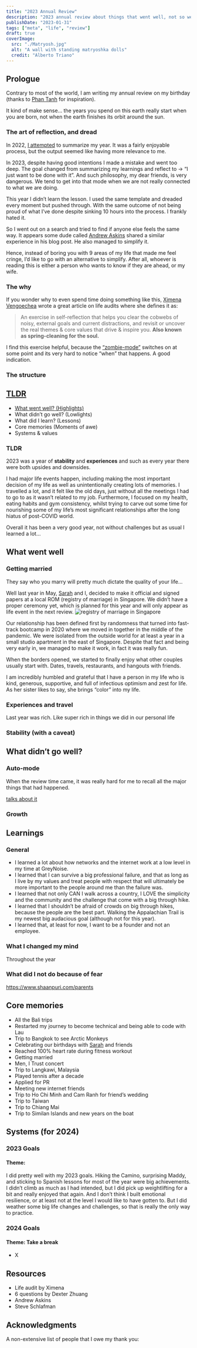 ```yaml
---
title: "2023 Annual Review"
description: "2023 annual review about things that went well, not so well, experiences and learnings throughout the year."
publishDate: "2023-01-31"
tags: ["meta", "life", "review"]
draft: true
coverImage:
  src: "./Matryosh.jpg"
  alt: "A wall with standing matryoshka dolls"
  credit: "Alberto Triano"
---
```


## Prologue

Contrary to most of the world, I am writing my annual review on my birthday (thanks to [Phan Tanh](https://www.tampham.co/) for inspiration).

It kind of make sense… the years you spend on this earth really start when you are born, not when the earth finishes its orbit around the sun.

### The art of reflection, and dread

In 2022, [I attempted](/annual-review-2021) to summarize my year. It was a fairly enjoyable process, but the output seemed like having more relevance to me.

In 2023, despite having good intentions I made a mistake and went too deep. The goal changed from summarizing my learnings and reflect to → “I just want to be done with it”. And such philosophy, my dear friends, is very dangerous. We tend to get into that mode when we are not really connected to what we are doing.

This year I didn’t learn the lesson. I used the same template and dreaded every moment but pushed through. With the same outcome of not being proud of what I’ve done despite sinking 10 hours into the process. I frankly hated it.

So I went out on a search and tried to find if anyone else feels the same way. It appears some dude called [Andrew Askins](https://www.andrewaskins.com/2023-year-in-review-plus-free-notion-template/) shared a similar experience in his blog post. He also managed to simplify it.

Hence, instead of boring you with 9 areas of my life that made me feel cringe, I’d like to go with an alternative to simplify. After all, whoever is reading this is either a person who wants to know if they are ahead, or my wife.

### The why

If you wonder why to even spend time doing something like this, [Ximena Vengoechea](https://www.ximenavengoechea.com/) wrote a great article on life audits where she defines it as:

> An exercise in self-reflection that helps you clear the cobwebs of noisy, external goals and current distractions, and revisit or uncover the real themes & core values that drive & inspire you. **Also known as spring-cleaning for the soul.**

I find this exercise helpful, because the [“zombie-mode”](/posts/avoiding-zombie-apocalypse/) switches on at some point and its very hard to notice “when” that happens. A good indication.

### The structure

## [TLDR](#tldr)

- [What went well? (Highlights)](#what-went-well)
- What didn’t go well? (Lowlights)
- What did I learn? (Lessons)
- Core memories (Moments of awe)
- Systems & values

### TLDR

2023 was a year of **stability** and **experiences** and such as every year there were both upsides and downsides.

I had major life events happen, including making the most important decision of my life as well as unintentionally creating lots of memories. I travelled a lot, and it felt like the old days, just without all the meetings I had to go to as it wasn’t related to my job. Furthermore, I focused on my health, eating habits and gym consistency, whilst trying to carve out some time for nourishing some of my life’s most significant relationships after the long hiatus of post-COVID world.

Overall it has been a very good year, not without challenges but as usual I learned a lot…

## What went well

### Getting married

They say who you marry will pretty much dictate the quality of your life…

Well last year in May, [Sarah](www.sarahkhanamajid.com) and I, decided to make it official and signed papers at a local ROM (registry of marriage) in Singapore. We didn’t have a proper ceremony yet, which is planned for this year and will only appear as life event in the next review.
![registry of marriage in Singapore](ROM.jpg)

Our relationship has been defined first by randomness that turned into fast-track bootcamp in 2020 where we moved in together in the middle of the pandemic. We were isolated from the outside world for at least a year in a small studio apartment in the east of Singapore. Despite that fact and being very early in, we managed to make it work, in fact it was really fun.

When the borders opened, we started to finally enjoy what other couples usually start with. Dates, travels, restaurants, and hangouts with friends.

I am incredibly humbled and grateful that I have a person in my life who is kind, generous, supportive, and full of infectious optimism and zest for life. As her sister likes to say, she brings “color” into my life.

### Experiences and travel

Last year was rich. Like super rich in things we did in our personal life

### Stability (with a caveat)

## What didn’t go well?

### Auto-mode

When the review time came, it was really hard for me to recall all the major things that had happened.

[talks about it](https://omnivore.app/kirso/this-moment-is-your-life-nat-eliason-s-essays-18e121f0b9f)

### Growth

###

## Learnings

### General

- I learned a lot about how networks and the internet work at a low level in my time at GreyNoise.
- I learned that I can survive a big professional failure, and that as long as I live by my values and treat people with respect that will ultimately be more important to the people around me than the failure was.
- I learned that not only CAN I walk across a country, I LOVE the simplicity and the community and the challenge that come with a big through hike.
- I learned that I shouldn’t be afraid of crowds on big through hikes, because the people are the best part. Walking the Appalachian Trail is my newest big audacious goal (although not for this year).
- I learned that, at least for now, I want to be a founder and not an employee.

### What I changed my mind

Throughout the year

### What did I not do because of fear

<https://www.shaanpuri.com/parents>

## Core memories

- All the Bali trips
- Restarted my journey to become technical and being able to code with Lau
- Trip to Bangkok to see Arctic Monkeys
- Celebrating our birthdays with [Sarah](www.sarahkhanmajid.com) and friends
- Reached 100% heart rate during fitness workout
- Getting married
- Men, I Trust concert
- Trip to Langkawi, Malaysia
- Played tennis after a decade
- Applied for PR
- Meeting new internet friends
- Trip to Ho Chi Minh and Cam Ranh for friend’s wedding
- Trip to Taiwan
- Trip to Chiang Mai
- Trip to Similan Islands and new years on the boat

## Systems (for 2024)

### 2023 Goals

#### Theme:

I did pretty well with my 2023 goals. Hiking the Camino, surprising Maddy, and sticking to Spanish lessons for most of the year were big achievements. I didn’t climb as much as I had intended, but I did pick up weightlifting for a bit and really enjoyed that again. And I don’t think I built emotional resilience, or at least not at the level I would like to have gotten to. But I did weather some big life changes and challenges, so that is really the only way to practice.

### 2024 Goals

#### Theme: Take a break

- X

## Resources

- Life audit by Ximena
- 6 questions by Dexter Zhuang
- Andrew Askins
- Steve Schlafman

## Acknowledgments

A non-extensive list of people that I owe my thank you:
